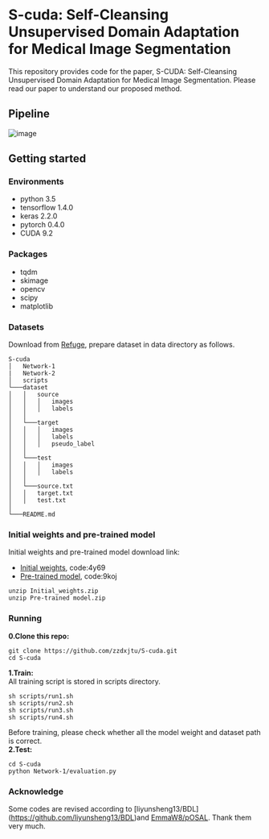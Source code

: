 # S-cuda: Self-Cleansing Unsupervised Domain Adaptation for Medical Image Segmentation
This repository provides code for the paper, S-CUDA: Self-Cleansing Unsupervised Domain Adaptation for Medical Image Segmentation. Please read our paper to understand our proposed method.
## Pipeline
![image](https://user-images.githubusercontent.com/38779372/110201691-84edaa00-7e9f-11eb-94bb-1043dc82eba7.png)
## Getting started
### Environments
* python 3.5
* tensorflow 1.4.0
* keras 2.2.0
* pytorch 0.4.0
* CUDA 9.2
### Packages
* tqdm
* skimage
* opencv
* scipy
* matplotlib
### Datasets
Download from [Refuge](https://refuge.grand-challenge.org/), prepare dataset in data directory as follows.
```
S-cuda
│   Network-1
|   Network-2
│   scripts
└───dataset
│   │   source
│   │   │   images
│   │   │   labels
│   │
│   └───target
│   │   │   images
│   │   │   labels
│   │   │   pseudo_label 
│   │ 
│   └───test
│   │   │   images
│   │   │   labels
│   │
│   └───source.txt
│   │   target.txt
│   │   test.txt
│        
└───README.md
```
### Initial weights and pre-trained model
Initial weights and pre-trained model download link:
* [Initial weights](https://pan.baidu.com/s/1EUfmEAyUn6NdBbJ7Pq8C_Q), code:4y69
* [Pre-trained model](https://pan.baidu.com/s/1R05swgfBVpXSscVI07mxpg), code:9koj
```
unzip Initial_weights.zip 
unzip Pre-trained model.zip 
```
### Running
__0.Clone this repo:__  
```
git clone https://github.com/zzdxjtu/S-cuda.git
cd S-cuda
```
__1.Train:__  
All training script is stored in scripts directory.
```
sh scripts/run1.sh
sh scripts/run2.sh
sh scripts/run3.sh
sh scripts/run4.sh
```
Before training, please check whether all the model weight and dataset path is correct.  
__2.Test:__  
```
cd S-cuda
python Network-1/evaluation.py
```
### Acknowledge  
Some codes are revised according to [liyunsheng13/BDL] (https://github.com/liyunsheng13/BDL)and [EmmaW8/pOSAL](https://github.com/EmmaW8/pOSAL). Thank them very much.
